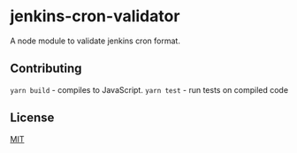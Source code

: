 # jenkins-cron-validator
A node module to validate jenkins cron format.

## Contributing

`yarn build` - compiles to JavaScript.
`yarn test` - run tests on compiled code

## License

[MIT](http://opensource.org/licenses/MIT)

